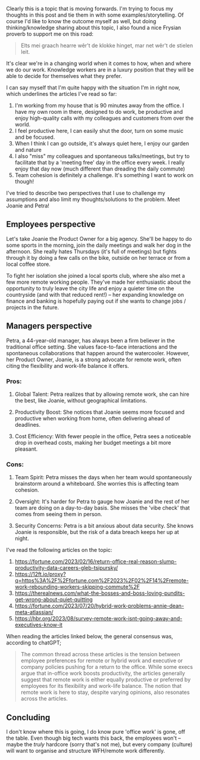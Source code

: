 Clearly this is a topic that is moving forwards. I'm trying to focus my thoughts in this post and tie them in with some examples/storytelling. Of course I'd like to know the outcome myself as well, but doing thinking/knowledge sharing about this topic, I also found a nice Frysian proverb to support me on this road:

> Elts mei graach hearre wêr't de klokke hinget, mar net wêr't de stielen leit.

It's clear we're in a changing world when it comes to how, when and where we do our work. Knowledge workers are in a luxury position that they will be able to decide for themselves what they prefer. 

I can say myself that I'm quite happy with the situation I'm in right now, which underlines the articles I've read so far:

1. I'm working from my house that is 90 minutes away from the office. I have my own room in there, designed to do work, be productive and enjoy high-quality calls with my colleagues and customers from over the world. 
2. I feel productive here, I can easily shut the door, turn on some music and be focused.
3. When I think I can go outside, it's always quiet here, I enjoy our garden and nature
4. I also "miss" my colleagues and spontaneous talks/meetings, but try to facilitate that by a 'meeting free' day in the office every week. I really enjoy that day now (much different than dreading the daily commute)
5. Team cohesion is definitely a challenge. It's something I want to work on though!

I've tried to describe two perspectives that I use to challenge my assumptions and also limit my thoughts/solutions to the problem. Meet Joanie and Petra!
## Employees perspective
Let's take Joanie the Product Owner for a big agency. She'll be happy to do some sports in the morning, join the daily meetings and walk her dog in the afternoon. She really hates Thursdays (it's full of meetings) but fights through it by doing a few calls on the bike, outside on her terrace or from a local coffee store.

To fight her isolation she joined a local sports club, where she also met a few more remote working people. They've made her enthusiastic about the opportunity to truly leave the city life and enjoy a quieter time on the countryside (and with that reduced rent!) – her expanding knowledge on finance and banking is hopefully paying out if she wants to change jobs / projects in the future.

## Managers perspective
Petra, a 44-year-old manager, has always been a firm believer in the traditional office setting. She values face-to-face interactions and the spontaneous collaborations that happen around the watercooler. However, her Product Owner, Joanie, is a strong advocate for remote work, often citing the flexibility and work-life balance it offers.

### Pros:
1. Global Talent: Petra realizes that by allowing remote work, she can hire the best, like Joanie, without geographical limitations.
   
2. Productivity Boost: She notices that Joanie seems more focused and productive when working from home, often delivering ahead of deadlines.
   
3. Cost Efficiency: With fewer people in the office, Petra sees a noticeable drop in overhead costs, making her budget meetings a bit more pleasant.
### Cons: 
1. Team Spirit: Petra misses the days when her team would spontaneously brainstorm around a whiteboard. She worries this is affecting team cohesion.

2. Oversight: It's harder for Petra to gauge how Joanie and the rest of her team are doing on a day-to-day basis. She misses the 'vibe check' that comes from seeing them in person.

3. Security Concerns: Petra is a bit anxious about data security. She knows Joanie is responsible, but the risk of a data breach keeps her up at night.

I've read the following articles on the topic:

1. https://fortune.com/2023/02/16/return-office-real-reason-slump-productivity-data-careers-gleb-tsipursky/
2. https://12ft.io/proxy?q=https%3A%2F%2Ffortune.com%2F2023%2F02%2F14%2Fremote-work-rebounding-workers-skipping-commute%2F
3. https://therealnews.com/what-the-bosses-and-boss-loving-pundits-get-wrong-about-quiet-quitting
4. https://fortune.com/2023/07/20/hybrid-work-problems-annie-dean-meta-atlassian/
5. https://hbr.org/2023/08/survey-remote-work-isnt-going-away-and-executives-know-it

When reading the articles linked below, the general consensus was, according to chatGPT;

> The common thread across these articles is the tension between employee preferences for remote or hybrid work and executive or company policies pushing for a return to the office. While some execs argue that in-office work boosts productivity, the articles generally suggest that remote work is either equally productive or preferred by employees for its flexibility and work-life balance. The notion that remote work is here to stay, despite varying opinions, also resonates across the articles. 

## Concluding
I don't know where this is going, I do know pure 'office work' is gone, off the table. Even though big tech wants this back, the employees won't – maybe the _truly_ hardcore (sorry that's not me), but every company (culture) will want to organise and structure WFH/remote work differently.